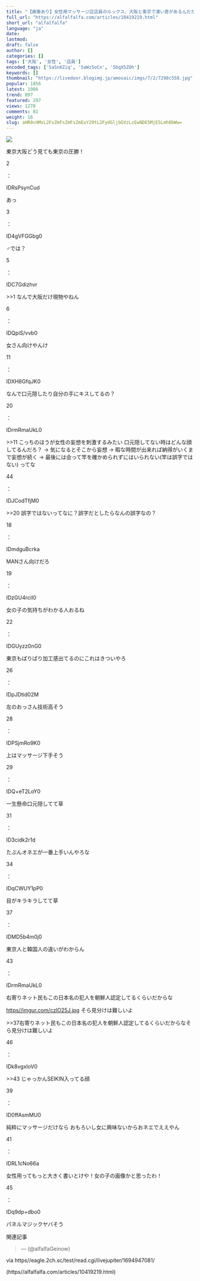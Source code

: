 ```yaml
---
title: "【画像あり】女性用マッサージ店店員のルックス、大阪と東京で凄い差があるんだか "
full_url: "https://alfalfalfa.com/articles/10419219.html"
short_url: "alfalfalfa"
language: "ja"
date: 
lastmod: 
draft: false
author: []
categories: []
tags: ['大阪', '女性', '店員']
encoded_tags: ['5aSn6Ziq', '5aWz5oCn', '5bqX5ZOh']
keywords: []
thumbnail: "https://livedoor.blogimg.jp/amosaic/imgs/7/2/7298c558.jpg"
popular: 1856
latest: 1986
trend: 897
featured: 297
views: 1270
comments: 81
weight: 16
slug: aHR0cHMvL2FsZmFsZmFsZmEuY29tL2FydGljbGVzLzEwNDE5MjE5Lmh0bWw=
---
```


![](https://livedoor.blogimg.jp/amosaic/imgs/7/2/7298c558.jpg)

<div><p>東京大阪どう見ても東京の圧勝！</p><p class='res_info'><p class='res_num'>2</p>：<p class='res_name'></p><p class='res_matome'><p class='res_id'>IDRsPsynCud</p></p></p> <p class='res_body'>あっ</p> <p class='res_info'><p class='res_num'>3</p>：<p class='res_name'></p><p class='res_matome'><p class='res_id'>ID4gVFGGbg0</p></p></p> <p class='res_body'>♂では？</p> <p class='res_info'><p class='res_num'>5</p>：<p class='res_name'></p><p class='res_matome'><p class='res_id'>IDC7Gdizhvr</p></p></p> <p class='res_body'>>>1 なんで大阪だけ現物やねん</p> <p class='res_info'><p class='res_num'>6</p>：<p class='res_name'></p><p class='res_matome'><p class='res_id'>IDQpiS/vvb0</p></p></p> <p class='res_body'>女さん向けやんけ</p> <p class='res_info'><p class='res_num'>11</p>：<p class='res_name'></p><p class='res_matome'><p class='res_id'>IDXH8GfqJK0</p></p></p> <p class='res_body_r1'>なんで口元隠したり自分の手にキスしてるの？</p> <p class='res_info'><p class='res_num'>20</p>：<p class='res_name'></p><p class='res_matome'><p class='res_id'>IDrmRmaUkL0</p></p></p> <p class='res_body_r2'>>>11 こっちのほうが女性の妄想を刺激するみたい 口元隠してない時はどんな顔してるんだろ？ → 気になるとそこから妄想 → 暇な時間が出来れば納得がいくまで妄想が続く → 最後には会って竿を確かめられずにはいられない(竿は誤字ではない) ってな</p> <p class='res_info'><p class='res_num'>44</p>：<p class='res_name'></p><p class='res_matome'><p class='res_id'>IDJCodTfjM0</p></p></p> <p class='res_body_r2'>>>20 誤字ではないってなに？誤字だとしたらなんの誤字なの？</p> <p class='res_info'><p class='res_num'>18</p>：<p class='res_name'></p><p class='res_matome'><p class='res_id'>IDmdguBcrka</p></p></p> <p class='res_body'>MANさん向けだろ</p> <p class='res_info'><p class='res_num'>19</p>：<p class='res_name'></p><p class='res_matome'><p class='res_id'>IDzGU4rciI0</p></p></p> <p class='in_ads'></p> <p>女の子の気持ちがわかる人おるね</p> <p class='res_info'><p class='res_num'>22</p>：<p class='res_name'></p><p class='res_matome'><p class='res_id'>IDGUyzz0nG0</p></p></p> <p class='res_body'>東京もばりばり加工感出てるのにこれはきついやろ</p> <p class='res_info'><p class='res_num'>26</p>：<p class='res_name'></p><p class='res_matome'><p class='res_id'>IDpJDtid02M</p></p></p> <p class='res_body'>左のおっさん技術高そう</p> <p class='res_info'><p class='res_num'>28</p>：<p class='res_name'></p><p class='res_matome'><p class='res_id'>IDPSjmRo9K0</p></p></p> <p class='res_body'>上はマッサージ下手そう</p> <p class='res_info'><p class='res_num'>29</p>：<p class='res_name'></p><p class='res_matome'><p class='res_id'>IDQ+eT2LoY0</p></p></p> <p class='res_body'>一生懸命口元隠してて草</p> <p class='res_info'><p class='res_num'>31</p>：<p class='res_name'></p><p class='res_matome'><p class='res_id'>ID3cidk2r1d</p></p></p> <p class='res_body'>たぶんオネエが一番上手いんやろな</p> <p class='res_info'><p class='res_num'>34</p>：<p class='res_name'></p><p class='res_matome'><p class='res_id'>IDqCWUY1pP0</p></p></p> <p class='res_body'>目がキラキラしてて草</p> <p class='res_info'><p class='res_num'>37</p>：<p class='res_name'></p><p class='res_matome'><p class='res_id'>IDMD5b4m0j0</p></p></p> <p class='res_body_r1'>東京人と韓国人の違いがわからん</p> <p class='res_info'><p class='res_num'>43</p>：<p class='res_name'></p><p class='res_matome'><p class='res_id'>IDrmRmaUkL0</p></p></p> 右寄りネット民もこの日本名の犯人を朝鮮人認定してるくらいだからな <blockquote class='imgur-embed-pub' lang='ja'><a href='//imgur.com/czlO25J'> </a></blockquote><a href='https//imgur.com/czlO25J.jpg' target='_blank' rel='nofollow'>https//imgur.com/czlO25J.jpg</a> そら見分けは難しいよ<p>>>37右寄りネット民もこの日本名の犯人を朝鮮人認定してるくらいだからなそら見分けは難しいよ</p> <p class='res_info'><p class='res_num'>46</p>：<p class='res_name'></p><p class='res_matome'><p class='res_id'>IDk8vgxIoV0</p></p></p> <p class='res_body_r2'>>>43 じゃっかんSEIKIN入ってる顔</p> <p class='res_info'><p class='res_num'>39</p>：<p class='res_name'></p><p class='res_matome'><p class='res_id'>ID0ffAsmMU0</p></p></p> <p class='res_body'>純粋にマッサージだけなら おもろいし女に興味ないからおネエでええやん</p> <p class='res_info'><p class='res_num'>41</p>：<p class='res_name'></p><p class='res_matome'><p class='res_id'>IDRL1cNo66a</p></p></p> <p class='res_body'>女性用ってもっと大きく書いとけや！女の子の画像かと思ったわ！</p> <p class='res_info'><p class='res_num'>45</p>：<p class='res_name'></p><p class='res_matome'><p class='res_id'>IDq9dp+dbo0</p></p></p> <p class='res_body'>パネルマジックヤバそう</p> <p id='related-title'>関連記事</p> <p class='in_ads'></p><blockquote class='twitter-tweet'><p lang='und' dir='ltr'></p> — (@alfalfaGeinow) <a href='https//twitter.com/alfalfaGeinow/status/1703537318769135660/'></a></blockquote><p class='via'>via https//eagle.2ch.sc/test/read.cgi/livejupiter/1694947081/</p> </div>

(https//alfalfalfa.com/articles/10419219.html)
